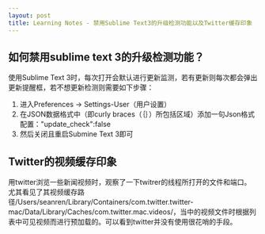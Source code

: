 ```yaml
---
layout: post
title: Learning Notes - 禁用Sublime Text3的升级检测功能以及Twitter缓存印象
---
```


## 如何禁用sublime text 3的升级检测功能？
使用Sublime Text 3时，每次打开会默认进行更新监测，若有更新则每次都会弹出更新提醒框，若不想更新检测则需要如下步骤：

1. 进入Preferences -\> Settings-User（用户设置） 
2. 在JSON数据格式中（即curly braces（｛｝）所包括区域）添加一句Json格式配置："update\_check":false
3. 然后关闭且重启Submine Text 3即可

## Twitter的视频缓存印象
用twitter浏览一些新闻视频时，观察了一下twitrer的线程所打开的文件和端口。尤其看见了其视频缓存路径/Users/seanren/Library/Containers/com.twitter.twitter-mac/Data/Library/Caches/com.twitter.mac.videos/，当中的视频文件时根据列表中可见视频而进行预加载的。可以看到twitter并没有使用很花哨的手段。